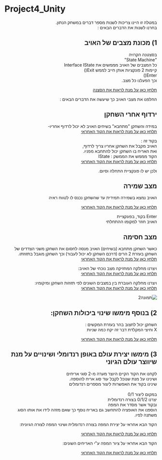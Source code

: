 # Project4_Unity

<div dir='rtl' lang='he'>

במטלה זו היינו צריכות לשנות מספר דברים במשחק הנתון. <br />
בחרנו לשנות את הדברים הבאים : <br />
 ## 1) מכונת מצבים של האויב
בסצטנה הקרויה <br /> 
"State Machine" <br />
 כל המצבים של האויב מממשים את 
Interface IState <br />
קיימות 2 פונקציות אותן חייב לממש
Exit() <br />
Enter() <br />
וכך הפעלנו כל מצב. <br />

[תלחץ כאן על מנת לראות את הסצנה](https://github.com/ComputerGame0/Project4_Unity/tree/main/Assets/Scenes/3-enemies) <br />

החלפנו את מצבי האויב כך שיעשה את הדברים הבאים : <br />

## ירדוף אחרי השחקן
במידה והשחקן "מתחבא" בשיחים האויב לא יכול לרדוף אחריו- <br />
[תלחץ כאן על מנת לראות את הקוד האחראי](https://github.com/ComputerGame0/Project4_Unity/blob/main/Assets/Scripts/3-enemies/Chaser.cs) <br />

בקוד זה : <br />
האויב מקבל את השחקן אחריו צריך לרדוף, <br />
ואת האריח בו השחקן יכול להתחבא מפניו. <br />
הקוד מממש את הממשק : IState <br />
[תלחץ כאן על מנת לראות את הקוד האחראי](https://github.com/ComputerGame0/Project4_Unity/blob/main/Assets/Scripts/3-enemies/IState.cs) <br />

ולכן יש לו פונקציית התחלה וסיום. <br />

## מצב שמירה
האויב נמצא בשמירה תמידית עד שהשחקן נכנס לו לטווח ראיה

[תלחץ כאן על מנת לראות את הקוד האחראי](https://github.com/ComputerGame0/Project4_Unity/blob/main/Assets/Scripts/3-enemies/Guard.cs) <br />

 Enter בקוד, בפונקציית <br /> 
 האויב חוזר למקומו ההתחלתי

## מצב חסימה
כאשר השחקן מתחבא (בשיחים) האויב מנסה לחסום את השחקן משני הצדדים של השחקן
בעזרת 2 הרים (דרכם השחקן לא יכול לעבור) וכך השחקן מוגבל בתזוזתו. <br />
[תלחץ כאן על מנת לראות את הקוד האחראי](https://github.com/ComputerGame0/Project4_Unity/blob/main/Assets/Scripts/3-enemies/Change_the_world.cs) <br />

ויצרנו מחלקה המחזיקה מצב נוכחי של האויב: <br />
[תלחץ כאן על מנת לראות את הקוד האחראי](https://github.com/ComputerGame0/Project4_Unity/blob/main/Assets/Scripts/3-enemies/StateMachine.cs) <br />

ויצרנו מחלקה העוברת בין במצבים השונים לפי תזוזות השחקן ומיקומיו: <br />
[תלחץ כאן על מנת לראות את הקוד האחראי](https://github.com/ComputerGame0/Project4_Unity/blob/main/Assets/Scripts/3-enemies/EnemyControllerStateMashine.cs) <br />

![תמונה2](https://user-images.githubusercontent.com/57682267/102245518-54cce580-3f06-11eb-8e28-1abd2657aae6.png)


## 2) בנוסף מימשו שינוי ביכולות השחקן:

השחקן יכול לחצוב בהר
בעזרת המקשים : <br />
X וחיצי המקלדת
דבר זה יקח כמה שניות 

[תלחץ כאן על מנת לראות את הקוד האחראי](https://github.com/ComputerGame0/Project4_Unity/blob/main/Assets/Scripts/2-player/KeyboardQuarrying.cs) <br />

## 3) מימשו יצירת עולם באופן רנדומלי ושינויים על מנת שיווצר עולם הגיוני
לקחנו את הקוד הקיים היוצר מערה מ-2 סוגי אריחים  <br />
ושינינו על מנת שנוכל לקבל עוד סוג אריח להוספה.  <br />
שינינו בקוד את האפשרות ליצור מספרים רנדומלים  <br />
 <br /> במקום ליצור 0/1
 <br /> יצרנו  0/1/2
בצורה רנדומלית <br />
ובקוד אשר מסדר את המפה  <br />
הוספנו את האופציה להתחשב גם באריח נוסף כך שאם מזהה לידו את אותו הסוג  <br /> 
משתנה לפיו.  <br />

הקוד הבא אחראי על יצירת המפה בצורה רנדומלית ושינוי המפה לצורה הגיונית: <br />

[תלחץ כאן על מנת לראות את הקוד האחראי](https://github.com/ComputerGame0/Project4_Unity/blob/main/Assets/Scripts/4-generation/CaveGenerator.cs) <br />

הקוד הבא אחראי על ציור המפה ע"י האריחים השונים: <br />

[תלחץ כאן על מנת לראות את הקוד האחראי]( https://github.com/ComputerGame0/Project4_Unity/blob/main/Assets/Scripts/4-generation/TilemapCaveGenerator.cs
) <br />

